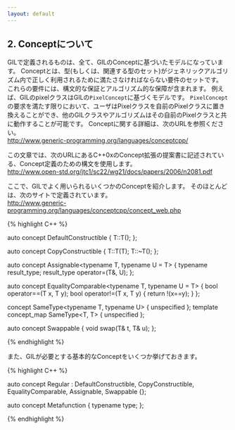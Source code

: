 ```yaml
---
layout: default
---
```


<!-- Copyright 2014 Hiroaki Nishihara

     Distributed under the Boost Software License, Version 1.0.
     (See accompanying file LICENSE_1_0.txt or copy at
     http://www.boost.org/LICENSE_1_0.txt)
-->

<!-- Copyright 2008 Lubomir Bourdev and Hailin Jin

     Distributed under the Boost Software License, Version 1.0.
     (See accompanying file LICENSE_1_0.txt or copy at
     http://www.boost.org/LICENSE_1_0.txt)
-->

<!--
    Copyright 2005-2007 Adobe Systems Incorporated
    Distributed under the MIT License (see accompanying file LICENSE_1_0_0.txt
    or a copy at http://stlab.adobe.com/licenses.html)

    Some files are held under additional license.
    Please see "http://stlab.adobe.com/licenses.html" for more information.
-->


<!--
2. About Concepts

All constructs in GIL are models of GIL concepts.
A concept is a set of requirements that a type (or a set of related types) must fulfill to be used correctly in generic algorithms.
The requirements include syntactic and algorithming guarantees.
For example, GIL's class pixel is a model of GIL's PixelConcept.
The user may substitute the pixel class with one of their own, and, as long as it satisfies the requirements of PixelConcept, all other GIL classes and algorithms can be used with it.
See more about concepts here: http://www.generic-programming.org/languages/conceptcpp/

In this document we will use a syntax for defining concepts that is described in a proposal
for a Concepts extension to C++0x specified here: http://www.open-std.org/jtc1/sc22/wg21/docs/papers/2006/n2081.pdf

Here are some common concepts that will be used in GIL.
Most of them are defined here: http://www.generic-programming.org/languages/conceptcpp/concept_web.php
-->

## 2. Conceptについて
GILで定義されるものは、全て、GILのConceptに基づいたモデルになっています。
Conceptとは、型(もしくは、関連する型のセット)がジェネリックアルゴリズム内で正しく利用されるために満たさなければならない要件のセットです。
これらの要件には、構文的な保証とアルゴリズム的な保障が含まれます。
例えば、GILのpixelクラスはGILの`PixelConcept`に基づくモデルです。
`PixelConcept`の要求を満たす限りにおいて、ユーザはPixelクラスを自前のPixelクラスに置き換えることができ、他のGILクラスやアルゴリズムはその自前のPixelクラスと共に動作することが可能です。
Conceptに関する詳細は、次のURLを参照ください。  
<http://www.generic-programming.org/languages/conceptcpp/>  

この文章では、次のURLにあるC++0xのConcept拡張の提案書に記述されている、Concept定義のための構文を使用します。  
<http://www.open-std.org/jtc1/sc22/wg21/docs/papers/2006/n2081.pdf>

ここで、GILでよく用いられるいくつかのConceptを紹介します。
そのほとんどは、次のサイトで定義されています。  
<http://www.generic-programming.org/languages/conceptcpp/concept_web.php>  

{% highlight C++ %}

auto concept DefaultConstructible<typename T> {
    T::T();
};

auto concept CopyConstructible<typename T> {
    T::T(T);
    T::~T();
};

auto concept Assignable<typename T, typename U = T> {
    typename result_type;
    result_type operator=(T&, U);
};

auto concept EqualityComparable<typename T, typename U = T> {
    bool operator==(T x, T y);
    bool operator!=(T x, T y) { return !(x==y); }
};

concept SameType<typename T, typename U> {  unspecified  };
template<typename T> concept_map SameType<T, T> {  unspecified  };

auto concept Swappable<typename T> {
    void swap(T& t, T& u);
};

{% endhighlight %}

また、GILが必要とする基本的なConceptをいくつか挙げておきます。

{% highlight C++ %}

auto concept Regular<typename T> : DefaultConstructible<T>, CopyConstructible<T>, EqualityComparable<T>, Assignable<T>, Swappable<T> {};

auto concept Metafunction<typename T> {
    typename type;
};

{% endhighlight %}
